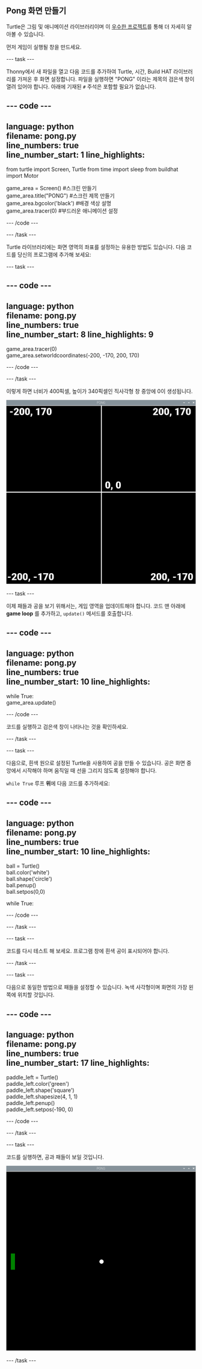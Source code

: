 ## Pong 화면 만들기

Turtle은 그림 및 애니메이션 라이브러리이며 이 [우수한 프로젝트](https://projects.raspberrypi.org/en/projects/turtle-race)를 통해 더 자세히 알아볼 수 있습니다.


먼저 게임이 실행될 창을 만드세요.

--- task ---

Thonny에서 새 파일을 열고 다음 코드를 추가하여 Turtle, 시간, Build HAT 라이브러리를 가져온 후 화면 설정합니다. 파일을 실행하면 "PONG" 이라는 제목의 검은색 창이 열려 있어야 합니다. 아래에 기재된 `#` 주석은 포함할 필요가 없습니다.

--- code ---
---
language: python   
filename: pong.py   
line_numbers: true   
line_number_start: 1
line_highlights:
---

from turtle import Screen, Turtle from time import sleep from buildhat import Motor

game_area = Screen() #스크린 만들기   
game_area.title("PONG") #스크린 제목 만들기   
game_area.bgcolor('black') #배경 색상 설명   
game_area.tracer(0) #부드러운 애니메이션 설정

--- /code ---

--- /task ---

Turtle 라이브러리에는 화면 영역의 좌표를 설정하는 유용한 방법도 있습니다. 다음 코드를 당신의 프로그램에 추가해 보세요:

--- task ---

--- code ---
---
language: python   
filename: pong.py   
line_numbers: true   
line_number_start: 8
line_highlights: 9
---

game_area.tracer(0)   
game_area.setworldcoordinates(-200, -170, 200, 170)

--- /code ---

--- /task ---

이렇게 하면 너비가 400픽셀, 높이가 340픽셀인 직사각형 창 중앙에 0이 생성됩니다.

![각 모서리와 중앙의 좌표를 보여주는 게임 창의 스크린샷 왼쪽 위는 -200,170, 오른쪽 위는 200,170, 왼쪽 아래는 -200,-170, 오른쪽 아래는 200,-170 입니다. 중심은 0,0 입니다.](images/coords.png)

--- task ---

이제 패들과 공을 보기 위해서는, 게임 영역을 업데이트해야 합니다. 코드 맨 아래에 **game loop** 를 추가하고, `update()` 메서드를 호출합니다.

--- code ---
---
language: python   
filename: pong.py   
line_numbers: true   
line_number_start: 10
line_highlights:
---

while True:   
game_area.update()

--- /code ---

코드를 실행하고 검은색 창이 나타나는 것을 확인하세요.

--- /task ---

--- task ---

다음으로, 흰색 원으로 설정된 Turtle을 사용하여 공을 만들 수 있습니다. 공은 화면 중앙에서 시작해야 하며 움직일 때 선을 그리지 않도록 설정해야 합니다.

`while True` 루프 **위**에 다음 코드를 추가하세요:

--- code ---
---
language: python   
filename: pong.py   
line_numbers: true   
line_number_start: 10
line_highlights:
---

ball = Turtle()   
ball.color('white')   
ball.shape('circle')   
ball.penup()   
ball.setpos(0,0)

while True:

--- /code ---

--- /task ---

--- task ---

코드를 다시 테스트 해 보세요. 프로그램 창에 흰색 공이 표시되어야 합니다.

--- /task ---

--- task ---

다음으로 동일한 방법으로 패들을 설정할 수 있습니다. 녹색 사각형이며 화면의 가장 왼쪽에 위치할 것입니다.

--- code ---
---
language: python   
filename: pong.py   
line_numbers: true   
line_number_start: 17
line_highlights:
---

paddle_left = Turtle()   
paddle_left.color('green')   
paddle_left.shape('square')   
paddle_left.shapesize(4, 1, 1)   
paddle_left.penup()   
paddle_left.setpos(-190, 0)

--- /code ---

--- /task ---

--- task ---

코드를 실행하면, 공과 패들이 보일 것입니다.

![검은 창 중앙에 흰색 공이 있고 맨 왼쪽에 녹색 패들이 있습니다.](images/pong_static.png)

--- /task ---
